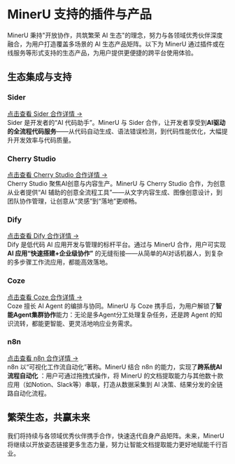 # MinerU 支持的插件与产品

MinerU 秉持"开放协作，共筑繁荣 AI 生态"的理念，努力与各领域优秀伙伴深度融合，为用户打造覆盖多场景的 AI 生态产品矩阵。以下为 MinerU 通过插件或在线服务等形式支持的生态产品，为用户提供更便捷的跨平台使用体验。

## 生态集成与支持

### Sider
[点击查看 Sider 合作详情 →](sider.md)  
Sider 是开发者的“AI 代码助手”。MinerU 与 Sider 合作，让开发者享受到**AI驱动的全流程代码服务**——从代码自动生成、语法错误检测，到代码性能优化，大幅提升开发效率与代码质量。

### Cherry Studio
[点击查看 Cherry Studio 合作详情 →](cherry-studio.md)  
Cherry Studio 聚焦AI创意与内容生产。MinerU 与 Cherry Studio 合作，为创意从业者提供“AI 辅助的创意全流程工具”——从文字内容生成、图像创意设计，到团队协作管理，让创意从“灵感”到“落地”更顺畅。

### Dify
[点击查看 Dify 合作详情 →](dify.md)  
Dify 是低代码 AI 应用开发与管理的标杆平台。通过与 MinerU 合作，用户可实现 **AI 应用“快速搭建+企业级协作”** 的无缝衔接——从简单的AI对话机器人，到复杂的多步骤工作流应用，都能高效落地。

### Coze
[点击查看 Coze 合作详情 →](coze.md)  
Coze 擅长 AI Agent 的编排与协同。MinerU 与 Coze 携手后，为用户解锁了**智能Agent集群协作**能力：无论是多Agent分工处理复杂任务，还是跨 Agent 的知识流转，都能更智能、更灵活地响应业务需求。

### n8n
[点击查看 n8n 合作详情 →](n8n.md)  
n8n 以“可视化工作流自动化”著称。MinerU 结合 n8n 的能力，实现了**跨系统AI流程自动化** ：用户可通过拖拽式操作，将 MinerU 的文档提取能力与其他数十款应用（如Notion、Slack等）串联，打造从数据采集到 AI 决策、结果分发的全链路自动化流程。


## 繁荣生态，共赢未来

我们将持续与各领域优秀伙伴携手合作，快速迭代自身产品矩阵。未来，MinerU 将继续以开放姿态链接更多生态力量，努力让智能文档提取能力更好地赋能千行百业。

